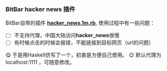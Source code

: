 ### BitBar hacker news 插件

BitBar自带的插件 **[hacker_news.1m.rb](https://github.com/matryer/bitbar-plugins/blob/master/Web/HackerNews/hacker_news.1m.rb)**, 使用过程中有一些问题：

- [ ] 不支持代理，中国大陆访问**hacker_news**很慢
- [ ] 有时候点击的时候会报错，不能链接到目标网页（url的问题）

😋 于是用Haskell仿写了一个，初衷是方便自己使用。
😌 默认代理为 localhost:1111 ，可随意修改。

